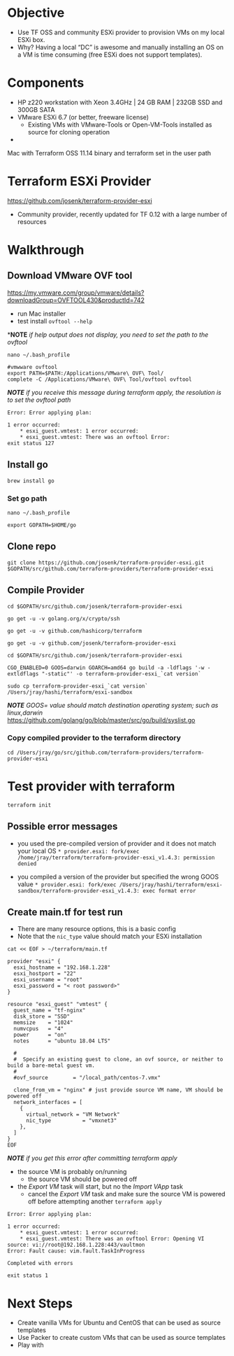 # Objective
- Use TF OSS and community ESXi provider to provision VMs on my local ESXi box. 
- Why? Having a local “DC” is awesome and manually installing an OS on a VM is time consuming (free ESXi does not support templates).

# Components
- HP z220 workstation with Xeon 3.4GHz | 24 GB RAM | 232GB SSD and 300GB SATA
- VMware ESXi 6.7 (or better, freeware license)
	- Existing VMs with VMware-Tools or Open-VM-Tools installed as source for cloning operation
- 
Mac with Terraform OSS 11.14 binary and terraform set in the user path


# Terraform ESXi Provider
https://github.com/josenk/terraform-provider-esxi
- Community provider, recently updated for TF 0.12 with a large number of resources

# Walkthrough

## Download VMware OVF tool
https://my.vmware.com/group/vmware/details?downloadGroup=OVFTOOL430&productId=742

- run Mac installer
- test install
`ovftool --help`

***NOTE** _if help output does not display, you need to set the path to the ovftool_

```
nano ~/.bash_profile

#vmwware ovftool
export PATH=$PATH:/Applications/VMware\ OVF\ Tool/
complete -C /Applications/VMware\ OVF\ Tool/ovftool ovftool
```

***NOTE*** _if you receive this message during terraform apply, the resolution is to set the ovftool path_

```
Error: Error applying plan:

1 error occurred:
	* esxi_guest.vmtest: 1 error occurred:
	* esxi_guest.vmtest: There was an ovftool Error:
exit status 127
```

## Install go
`brew install go`

### Set go path
`nano ~/.bash_profile`

`export GOPATH=$HOME/go`

## Clone repo
`git clone https://github.com/josenk/terraform-provider-esxi.git $GOPATH/src/github.com/terraform-providers/terraform-provider-esxi`

## Compile Provider

```
cd $GOPATH/src/github.com/josenk/terraform-provider-esxi

go get -u -v golang.org/x/crypto/ssh

go get -u -v github.com/hashicorp/terraform

go get -u -v github.com/josenk/terraform-provider-esxi

cd $GOPATH/src/github.com/josenk/terraform-provider-esxi

CGO_ENABLED=0 GOOS=darwin GOARCH=amd64 go build -a -ldflags '-w -extldflags "-static"' -o terraform-provider-esxi_`cat version`

sudo cp terraform-provider-esxi_`cat version` /Users/jray/hashi/terraform/esxi-sandbox
```

***NOTE*** _GOOS= value should match destination operating system; such as linux,darwin_
https://github.com/golang/go/blob/master/src/go/build/syslist.go

### Copy compiled provider to the terraform directory

`cd /Users/jray/go/src/github.com/terraform-providers/terraform-provider-esxi`

# Test provider with terraform

`terraform init`

## Possible error messages

- you used the pre-compiled version of provider and it does not match your local OS
`* provider.esxi: fork/exec /home/jray/terraform/terraform-provider-esxi_v1.4.3: permission denied`

- you compiled a version of the provider but specified the wrong GOOS value
`* provider.esxi: fork/exec /Users/jray/hashi/terraform/esxi-sandbox/terraform-provider-esxi_v1.4.3: exec format error`

## Create main.tf for test run
- There are many resource options, this is a basic config
- Note that the `nic_type` value should match your ESXi installation

```
cat << EOF > ~/terraform/main.tf

provider "esxi" {
  esxi_hostname = "192.168.1.228"
  esxi_hostport = "22"
  esxi_username = "root"
  esxi_password = "< root password>"
}

resource "esxi_guest" "vmtest" {
  guest_name = "tf-nginx"
  disk_store = "SSD"
  memsize    = "1024"
  numvcpus   = "4"
  power      = "on"
  notes      = "ubuntu 18.04 LTS"

  #
  #  Specify an existing guest to clone, an ovf source, or neither to build a bare-metal guest vm.
  #
  #ovf_source        = "/local_path/centos-7.vmx"

  clone_from_vm = "nginx" # just provide source VM name, VM should be powered off
  network_interfaces = [
    {
      virtual_network = "VM Network"
      nic_type          = "vmxnet3"
    },
  ]
}
EOF
```

***NOTE*** _if you get this error after committing terraform apply_

- the source VM is probably on/running
	- the source VM should be powered off
- the _Export VM_ task will start, but no the _Import VApp_ task
	- cancel the _Export VM_ task and make sure the source VM is powered off before attempting another `terraform apply`

```
Error: Error applying plan:

1 error occurred:
	* esxi_guest.vmtest: 1 error occurred:
	* esxi_guest.vmtest: There was an ovftool Error: Opening VI source: vi://root@192.168.1.228:443/vaultmon
Error: Fault cause: vim.fault.TaskInProgress

Completed with errors

exit status 1
```
# Next Steps
- Create vanilla VMs for Ubuntu and CentOS that can be used as source templates
- Use Packer to create custom VMs that can be used as source templates
- Play with 
